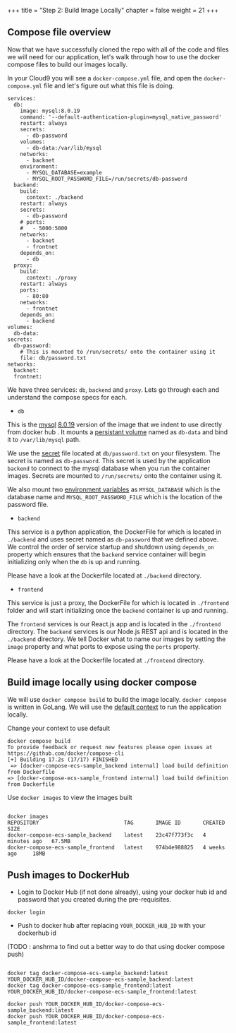 +++
title = "Step 2: Build Image Locally"
chapter = false
weight = 21
+++

## Compose file overview

Now that we have successfully cloned the repo with all of the code and files we will need for our application, let's walk through how to use the docker compose files to build our images locally. 

In your Cloud9 you will see a `docker-compose.yml` file, and open the `docker-compose.yml` file and let's figure out what this file is doing. 

```
services:
  db:
    image: mysql:8.0.19
    command: '--default-authentication-plugin=mysql_native_password'
    restart: always
    secrets:
      - db-password
    volumes:
      - db-data:/var/lib/mysql
    networks:
      - backnet
    environment:
      - MYSQL_DATABASE=example
      - MYSQL_ROOT_PASSWORD_FILE=/run/secrets/db-password
  backend:
    build: 
      context: ./backend
    restart: always
    secrets:
      - db-password
    # ports:
    #   - 5000:5000
    networks:
      - backnet
      - frontnet
    depends_on:
      - db
  proxy:
    build: 
      context: ./proxy
    restart: always
    ports:
      - 80:80
    networks:
      - frontnet
    depends_on:
      - backend
volumes:
  db-data:
secrets:
  db-password:
    # This is mounted to /run/secrets/ onto the container using it
    file: db/password.txt
networks:
  backnet:
  frontnet:
```

We have three services: `db`, `backend` and `proxy`. Lets go through each and understand the compose specs for each.

* `db`

This is the [mysql](https://hub.docker.com/_/mysql/) [8.0.19](https://hub.docker.com/layers/mysql/library/mysql/8.0.19/images/sha256-09de7b17af0c17d397e6b69ff841756b80074aed00c1e91d7bc0f3caa5512113?context=explore) version of the image that we indent to use directly from docker hub . It mounts a [persistant volume](https://docs.docker.com/storage/volumes/) named as `db-data` and bind it to `/var/lib/mysql` path.

We use the [secret](https://docs.docker.com/engine/reference/commandline/secret/) file located at `db/password.txt` on your filesystem. The secret is named as `db-password`. This secret is used by the application `backend` to connect to the mysql database when you run the container images. Secrets are mounted to `/run/secrets/` onto the container using it.

We also mount two [environment variables](https://docs.docker.com/compose/environment-variables/) as `MYSQL_DATABASE` which is the database name and `MYSQL_ROOT_PASSWORD_FILE` which is the location of the password file. 

* `backend`

This service is a python application, the DockerFile for which is located in `./backend` and uses secret named as `db-password` that we defined above. We control the order of service startup and shutdown using `depends_on` property which ensures that the `backend` service container will begin initializing only when the `db` is up and running.

Please have a look at the Dockerfile located at `./backend` directory. 

* `frontend`

This service is just a proxy, the DockerFile for which is located in `./frontend` folder and will start initializing once the `backend` container is up and running.

The `frontend` services is our React.js app and is located in the `./frontend` directory. The `backend` services is our Node.js REST api and is located in the `./backend` directory. We tell Docker what to name our images by setting the `image` property and what ports to expose using the `ports` property. 

Please have a look at the Dockerfile located at `./frontend` directory. 


## Build image locally using docker compose

We will use `docker compose build` to build the image locally. `docker compose` is written in GoLang. We will use the [default context](https://docs.docker.com/engine/context/working-with-contexts/) to run the application locally.

Change your context to use default

```
docker compose build
To provide feedback or request new features please open issues at https://github.com/docker/compose-cli
[+] Building 17.2s (17/17) FINISHED                                                                                                                                                                                                                                             
 => [docker-compose-ecs-sample_backend internal] load build definition from Dockerfile                                                                                                                                               => [docker-compose-ecs-sample_frontend internal] load build definition from Dockerfile                                                                                                                                               
 ```

 Use `docker images` to view the images built

 ```

docker images                                                                                                                                                                                                                  
REPOSITORY                           TAG       IMAGE ID       CREATED         SIZE                                                                                                                                                                                              
docker-compose-ecs-sample_backend    latest    23c47f773f3c   4 minutes ago   67.5MB                                                                                                                                                                                            
docker-compose-ecs-sample_frontend   latest    974b4e988825   4 weeks ago     18MB 

```

## Push images  to DockerHub

* Login to Docker Hub (if not done already), using your docker hub id and password that you created during the pre-requisites.

```
docker login
```

* Push to docker hub after replacing `YOUR_DOCKER_HUB_ID` with your dockerhub id

(TODO : anshrma to find out a better way to do that using docker compose push)

```

docker tag docker-compose-ecs-sample_backend:latest YOUR_DOCKER_HUB_ID/docker-compose-ecs-sample_backend:latest
docker tag docker-compose-ecs-sample_frontend:latest YOUR_DOCKER_HUB_ID/docker-compose-ecs-sample_frontend:latest

docker push YOUR_DOCKER_HUB_ID/docker-compose-ecs-sample_backend:latest
docker push YOUR_DOCKER_HUB_ID/docker-compose-ecs-sample_frontend:latest

```
